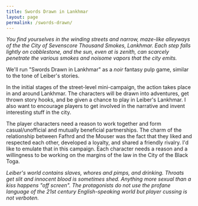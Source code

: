 ```yaml
---
title: Swords Drawn in Lankhmar
layout: page
permalink: /swords-drawn/
---
```



*You find yourselves in the winding streets and narrow, maze-like alleyways of the the City of Sevenscore Thousand Smokes, Lankhmar. Each step falls lightly on cobblestone, and the sun, even at is zenith, can scarcely penetrate the various smokes and noisome vapors that the city emits.*

We'll run "Swords Drawn in Lankhmar" as a *noir* fantasy pulp game, similar to the tone of Leiber's stories. 

In the initial stages of the street-level mini-campaign, the action takes place in and around Lankhmar. The characters will be drawn into adventures, get thrown story hooks, and be given a chance to play in Leiber's Lankhmar. I also want to encourage players to get involved in the narrative and invent interesting stuff in the city.
 
The player characters need a reason to work together and form casual/unofficial and mutually beneficial partnerships. The charm of the relationship between Fafhrd and the Mouser was the fact that they liked and respected each other, developed a loyalty, and shared a friendly rivalry. I'd like to emulate that in this campaign. Each character needs a reason and a willingness to be working on the margins of the law in the City of the Black Toga.

*Leiber's world contains slaves, whores and pimps, and drinking. Throats get slit and innocent blood is sometimes shed. Anything more sexual than a kiss happens "off screen". The protagonists do not use the profane language of the 21st century English-speaking world but player cussing is not verboten.*